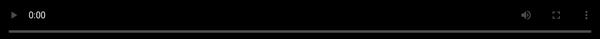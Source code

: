 ```yaml
---
title: "Thread by @HeetTike"
source: "https://x.com/HeetTike/status/1922042373439189488"
author:
  - "[[@HeetTike]]"
published: 2025-05-12
date: "2025-05-13 08:37:49 +0800"
description:
tags:
  - "Farcaster"
  - "Noice"
  - "Web3"
categories: "社交平台"
---
```

https://x.com/HeetTike/status/1922042373439189488
for centuries, validation shaped how we organized; from roman empires to religions, from wartime medals to nation-state treasuries. every group had a symbol, and every system needed a way to coordinate.

today, that coordination happens on timelines. and it’s creators, builders, big voices, not institutions, who hold attention. they’re 1-person economies running on belief and bandwidth. but the vanity numbers of likes, follows or comments will eventually become obsolete. purely because of the shallowness & how the algo can now be gamed.

there was no further layer to these vanity numbers, till farcaster, base & noice came together.

> noice is a statement that the social graph can evolve beyond vanity metrics – into an economy where every interaction is a flow of value. we transforms likes, comments, and follows into programmable token flows.

let me explain this with an example: with usdc. on the left, is me,

[@HeetTike](https://x.com/@HeetTike)

an average user on farcaster.

each time i interact with my timeline (on the right), i'm tipping them 0.1 usdc or 0.01 usdc or whatever amount i set for all my interactions. whether it's me liking, commenting, quote casting, re-casting or following them, all will have different $$ amounts. simply said, my timeline will receive tips.

[

![图像](https://pbs.twimg.com/media/GqxKBdAWsAA937n?format=jpg&name=small)

](https://x.com/HeetTike/article/1922042373439189488/media/1921992529806798848)

the flywheel

in turn, my community can utilise USDC to request access to my time (1:1 call, DM access) or distribution: follow them, like their cast, comment on their post, or getting on a 1:1 call.

now replace usdc with, say,

[$jesse](https://x.com/search?q=%24jesse&src=cashtag_click)

: a hyper-personalised symbol of a specific person (

[@jessepollak](https://x.com/@jessepollak)

) appreciating someone.

[

![图像](https://pbs.twimg.com/media/Gqx0U_aXAAAQUv8?format=jpg&name=small)

](https://x.com/HeetTike/article/1922042373439189488/media/1922039044948557824)

[$jesse](https://x.com/search?q=%24jesse&src=cashtag_click)

's flywheel

to get access to him, his distribution or his ideas. he creates

[$](https://x.com/search?q=%24woj&src=cashtag_click)

jesse. he tips

[$](https://x.com/search?q=%24woj&src=cashtag_click)

jesse with each interaction on x or farcaster. his community, either earns

[$](https://x.com/search?q=%24woj&src=cashtag_click)

jesse from him (or) buys it from the free market. each request for his time / distribution, leads to that token burning. (ie, if it takes 10,000

[$jesse](https://x.com/search?q=%24jesse&src=cashtag_click)

to get a recast from him, the 10,000 tokens will be burnt).

this is

[@timedotfun](https://x.com/@timedotfun)

's premise, but with a lot more velocity to the flywheel.

> a token is now flowing, each second, 100s of times, without a single unit's change in your behaviour of interacting with your timeline

we will take some time before we allow certain creators to launch their own tokens, so we can best provide the tool-kit beyond this flywheel.

- think coining all their content via noice,
- every holder of
	[$jesse](https://x.com/search?q=%24jesse&src=cashtag_click)
	being exposed to the upside of all his future content coins,
- a creator being able to delegate his token's tipping / burning access to others

we are iterating and experimenting. our belief is strictly for this to not be an aimless token launcher. tokens will be created, but it won't be a free-for-all like clanker or pump dot fun. that goes against our beliefs.

why farcaster? tl;dr, its permission-less, the behaviour already exists & we'll find our first 10,000 users there. this is why it's a critical piece to

[@noicedotso](https://x.com/@noicedotso)

working out. we are bullish that we'll bring 100s of creators on farcaster via the 1-person network states we enable.

[

![](https://pbs.twimg.com/profile_images/1894670840433934336/NZU2KfZ1_normal.jpg)

](https://x.com/HeetTike)

1205

tk

@HeetTike

·

[5月12日](https://x.com/HeetTike/status/1921642136899920078)

there’s 37 reasons to build

[@noicedotso](https://x.com/noicedotso)

on farcaster. here’s one of them  
  
\-----------谷歌翻译-----------  
  
建造37个理由  
@noicedotso  
在Farcaster上。这是其中之一

<video preload="none" tabindex="-1" playsinline="" aria-label="嵌入式视频" poster="https://pbs.twimg.com/amplify_video_thumb/1921640615567040512/img/I0hMbQCNb6zSyyIF.jpg" style="width: 100%; height: 100%; position: absolute; background-color: black; top: 0%; left: 0%; transform: rotate(0deg) scale(1.005);"><source type="video/mp4" src="blob:https://x.com/cc2f04e8-91fd-4179-ac26-51829bc182cd"></video>

![](https://pbs.twimg.com/amplify_video_thumb/1921640615567040512/img/I0hMbQCNb6zSyyIF.jpg)

[

1,925

](https://x.com/HeetTike/status/1921642136899920078/analytics)

inevitably, we will sprint our way to bringing this behaviour to X. (meta products are out of question, so we'll have to keep at bay).

[

![图像](https://pbs.twimg.com/media/Gqxro9CXwAERxEm?format=jpg&name=small)

](https://x.com/HeetTike/article/1922042373439189488/media/1922029492303806465)

the game plan

we test this with usdc on farcaster -> introduce creator tokens on farcaster -> bring the tip + access to X in a progra-magic way -> allow anyone associated with a token to set their tipping / price to any token they believe in.

we will ensure a user has to perform NO extra steps to tip (or) earn. we will always be in accessible via your timeline. agents, bots -- we know what we'll do.

our belief is that belief should be liquid. lol.

whether you're an employee at coinbase tipping

[$](https://x.com/search?q=%24bnb&src=cashtag_click)

COIN or a superfan of

[$DRB](https://x.com/search?q=%24DRB&src=cashtag_click)

it’s for any tribe with a live token. imagine every group, from public companies to meme squads, using their own coin to tip, reward, and align. it’s programmable belief, not just programmable money.

we've already gotten 3 builders who will have tipping / access enabled with their already existing token:

- [@jacek0x](https://x.com/@jacek0x)
	repping
	[$degen](https://x.com/search?q=%24degen&src=cashtag_click)
	[@degentokenbase](https://x.com/@degentokenbase)
- [https://warpcast.com/kevinmfer](https://warpcast.com/kevinmfer)
	repping
	[@DickbuttCTO](https://x.com/@DickbuttCTO)
- [https://warpcast.com/yonfrula](https://warpcast.com/yonfrula)
	repping
	[@redactedgdupi](https://x.com/@redactedgdupi)

up next: $clanker,

[$bankr](https://x.com/search?q=%24bankr&src=cashtag_click)

,

[$checkr](https://x.com/search?q=%24checkr&src=cashtag_click)

,

[$native](https://x.com/search?q=%24native&src=cashtag_click)

,

[$bracky](https://x.com/search?q=%24bracky&src=cashtag_click)

,

[$higher](https://x.com/search?q=%24higher&src=cashtag_click)

, $doginme - all farcaster native tokens that have strong communities + founders.

if you have a live token, and want setup tipping / access to you on farcaster (or) X, dm

[@HeetTike](https://x.com/@HeetTike)

.

our bet is that a

[$noice](https://x.com/search?q=%24noice&src=cashtag_click)

paired token can become the underlying currency of every meaningful social interaction on the modern internet.

we’ve shifted from nations to niches. we’re living in the era of one-person armies. the coder, the creator, the curator. you no longer need an empire to mobilize people. all you need is distribution and a reason for people to care. and just like before, every new-age community needs a treasury. that treasury is now social, programmable, and native to the internet. it’s your token.
